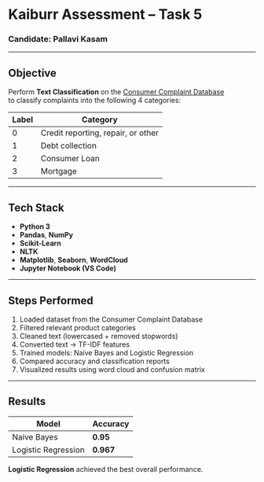 # Kaiburr Assessment – Task 5  
### Candidate: Pallavi Kasam  

---

## Objective
Perform **Text Classification** on the [Consumer Complaint Database](https://catalog.data.gov/dataset/consumer-complaint-database)  
to classify complaints into the following 4 categories:

| Label | Category |
|--------|-----------|
| 0 | Credit reporting, repair, or other |
| 1 | Debt collection |
| 2 | Consumer Loan |
| 3 | Mortgage |

---

## Tech Stack
- **Python 3**
- **Pandas**, **NumPy**
- **Scikit-Learn**
- **NLTK**
- **Matplotlib**, **Seaborn**, **WordCloud**
- **Jupyter Notebook (VS Code)**

---

## Steps Performed
1. Loaded dataset from the Consumer Complaint Database  
2. Filtered relevant product categories  
3. Cleaned text (lowercased + removed stopwords)  
4. Converted text → TF-IDF features  
5. Trained models: Naive Bayes and Logistic Regression  
6. Compared accuracy and classification reports  
7. Visualized results using word cloud and confusion matrix  

---

## Results

| Model | Accuracy |
|--------|-----------|
| Naive Bayes | **0.95** |
| Logistic Regression | **0.967** |

**Logistic Regression** achieved the best overall performance.  


